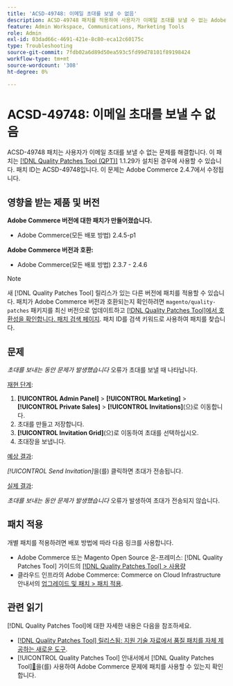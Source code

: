 ```yaml
---
title: 'ACSD-49748: 이메일 초대를 보낼 수 없음'
description: ACSD-49748 패치를 적용하여 사용자가 이메일 초대를 보낼 수 없는 Adobe Commerce 문제를 해결합니다.
feature: Admin Workspace, Communications, Marketing Tools
role: Admin
exl-id: 03dad66c-4691-421e-8c80-eca12c60175c
type: Troubleshooting
source-git-commit: 7fdb02a6d89d50ea593c5fd99d78101f89198424
workflow-type: tm+mt
source-wordcount: '308'
ht-degree: 0%

---
```


# ACSD-49748: 이메일 초대를 보낼 수 없음

ACSD-49748 패치는 사용자가 이메일 초대를 보낼 수 없는 문제를 해결합니다. 이 패치는 [[!DNL Quality Patches Tool (QPT)]](https://experienceleague.adobe.com/en/docs/commerce-operations/tools/quality-patches-tool/quality-patches-tool-to-self-serve-quality-patches) 1.1.29가 설치된 경우에 사용할 수 있습니다. 패치 ID는 ACSD-49748입니다. 이 문제는 Adobe Commerce 2.4.7에서 수정됩니다.

## 영향을 받는 제품 및 버전

**Adobe Commerce 버전에 대한 패치가 만들어졌습니다.**

* Adobe Commerce(모든 배포 방법) 2.4.5-p1

**Adobe Commerce 버전과 호환:**

* Adobe Commerce(모든 배포 방법) 2.3.7 - 2.4.6

>[!NOTE]
>
>새 [!DNL Quality Patches Tool] 릴리스가 있는 다른 버전에 패치를 적용할 수 있습니다. 패치가 Adobe Commerce 버전과 호환되는지 확인하려면 `magento/quality-patches` 패키지를 최신 버전으로 업데이트하고 [[!DNL Quality Patches Tool]에서 호환성을 확인합니다. 패치 검색 페이지](https://experienceleague.adobe.com/tools/commerce-quality-patches/index.html). 패치 ID를 검색 키워드로 사용하여 패치를 찾습니다.

## 문제

*초대를 보내는 동안 문제가 발생했습니다* 오류가 초대를 보낼 때 나타납니다.

<u>재현 단계</u>:

1. **[!UICONTROL Admin Panel]** > **[!UICONTROL Marketing]** > **[!UICONTROL Private Sales]** > **[!UICONTROL Invitations]**(으)로 이동합니다.
1. 초대를 만들고 저장합니다.
1. **[!UICONTROL Invitation Grid]**(으)로 이동하여 초대를 선택하십시오.
1. 초대장을 보냅니다.

<u>예상 결과</u>:

*[!UICONTROL Send Invitation]*&#x200B;을(를) 클릭하면 초대가 전송됩니다.

<u>실제 결과</u>:

*초대를 보내는 동안 문제가 발생했습니다* 오류가 발생하여 초대가 전송되지 않습니다.

## 패치 적용

개별 패치를 적용하려면 배포 방법에 따라 다음 링크를 사용합니다.

* Adobe Commerce 또는 Magento Open Source 온-프레미스: [!DNL Quality Patches Tool] 가이드의 [[!DNL Quality Patches Tool] > 사용량](/help/tools/quality-patches-tool/usage.md)
* 클라우드 인프라의 Adobe Commerce: Commerce on Cloud Infrastructure 안내서의 [업그레이드 및 패치 > 패치 적용](https://experienceleague.adobe.com/docs/commerce-cloud-service/user-guide/develop/upgrade/apply-patches.html).

## 관련 읽기

[!DNL Quality Patches Tool]에 대한 자세한 내용은 다음을 참조하세요.

* [[!DNL Quality Patches Tool] 릴리스됨: 지원 기술 자료에서 품질 패치를 자체 제공하는 새로운 도구](https://experienceleague.adobe.com/en/docs/commerce-operations/tools/quality-patches-tool/quality-patches-tool-to-self-serve-quality-patches).
* [!UICONTROL Quality Patches Tool] 안내서에서  [!DNL Quality Patches Tool][&#128279;](/help/tools/quality-patches-tool/patches-available-in-qpt/check-patch-for-magento-issue-with-magento-quality-patches.md)을(를) 사용하여 Adobe Commerce 문제에 패치를 사용할 수 있는지 확인합니다.

